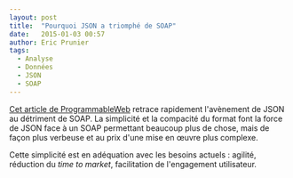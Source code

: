 ```yaml
---
layout: post
title:  "Pourquoi JSON a triomphé de SOAP"
date:   2015-01-03 00:57
author: Eric Prunier
tags:
  - Analyse
  - Données
  - JSON
  - SOAP
---
```

[Cet article de ProgrammableWeb](http://www.programmableweb.com/news/why-json-triumphed-over-soap/elsewhere-web/2015/01/02) retrace rapidement l'avènement de JSON au détriment de SOAP.
La simplicité et la compacité du format font la force de JSON face à un SOAP permettant beaucoup plus de chose, mais de façon plus verbeuse et au prix d'une mise en œuvre plus complexe.
<!--break-->

Cette simplicité est en adéquation avec les besoins actuels : agilité, réduction du _time to market_, facilitation de l'engagement utilisateur.
